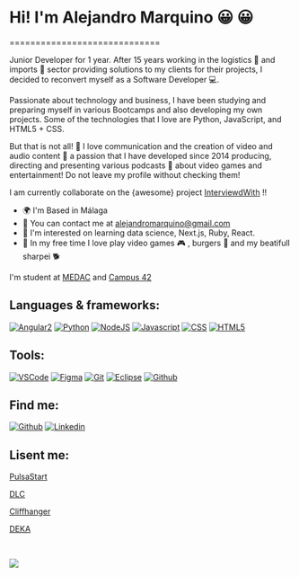 # Hi! I'm Alejandro Marquino :grinning: :grinning: 
=============================

Junior Developer for 1 year. After 15 years working in the logistics :articulated_lorry: and imports :ship: sector providing solutions to my clients for their projects, I decided to reconvert myself as a Software Developer :computer:. 

Passionate about technology and business, I have been studying and preparing myself in various Bootcamps and also developing my own projects. Some of the technologies that I love are Python, JavaScript, and HTML5 + CSS.

But that is not all! :tada: I love communication and the creation of video and audio content :movie_camera: a passion that I have developed since 2014 producing, directing and presenting various podcasts :microphone: about video games and entertainment! Do not leave my profile without checking them!


I am currently collaborate on the {awesome} project [InterviewdWith](https://www.interviewedwith.com/) !! 

* :earth_africa: I'm Based in Málaga 
* :incoming_envelope: You can contact me at [alejandromarquino@gmail.com](mailto:alejandromarquino@gmail.com)
*  🧠  I'm interested on learning data science, Next.js, Ruby, React. 
*  :confetti_ball: In my free time I love play video games :video_game: , burgers :hamburger: and my beatifull sharpei :dog2:

I'm student at [MEDAC](https://medac.es/grado-superior/dam-grado-superior-desarrollo-de-aplicaciones-multiplataforma) and [Campus 42](https://www.fundaciontelefonica.com/empleabilidad/campus-42/)

## Languages & frameworks:
[![Angular2](https://img.shields.io/badge/Angular-DD0031?style=for-the-badge&logo=angular&logoColor=white)]()
[![Python](https://img.shields.io/badge/Python-3776AB?style=for-the-badge&logo=Python&logoColor=white)]()
[![NodeJS](https://img.shields.io/badge/NodeJS-339933?style=for-the-badge&logo=nodedotjs&logoColor=white&labelColor=101010)]()
[![Javascript](https://img.shields.io/badge/Javascript-F7DF1E?style=for-the-badge&logo=Javascript&logoColor=black)]()
[![CSS](https://img.shields.io/badge/CSS3-1572B6?style=for-the-badge&logo=css3&logoColor=white)]()
[![HTML5](https://img.shields.io/badge/HTML5-E34F26?style=for-the-badge&logo=html5&logoColor=white)]()

## Tools:
[![VSCode](https://img.shields.io/badge/vscode-007ACC?style=for-the-badge&logo=vscode&logoColor=white)]()
[![Figma](https://img.shields.io/badge/Figma-5FDED7?style=for-the-badge&logo=Figma&logoColor=black)]()
[![Git](https://img.shields.io/badge/git-F05032?style=for-the-badge&logo=git&logoColor=white)]()
[![Eclipse](https://img.shields.io/badge/Eclipse-2C2255?style=for-the-badge&logo=eclipse&logoColor=white)]()
[![Github](https://img.shields.io/badge/github-181717?style=for-the-badge&logo=github&logoColor=white)]()

## Find me:
[![Github](https://img.shields.io/badge/github-181717?style=for-the-badge&logo=Github&logoColor=white)](https://github.com/AlejandroMarquino)
[![Linkedin](https://img.shields.io/badge/Linkedin-0A66C2?style=for-the-badge&logo=linkedin&logoColor=white)](https://www.linkedin.com/in/alejandromarquinofernandez/)

## Lisent me:
[PulsaStart](https://cuonda.com/pulsa-start)

[DLC](https://emilcar.fm/podcast/dlc)

[Cliffhanger](https://cuonda.com/cliffhanger)

[DEKA](https://podcasts.apple.com/es/podcast/deka/id1607655925)

</br>

<a href="https://github.com/AlejandroMarquino/github-readme-stats"><img align="Left" src="https://github-readme-stats.vercel.app/api/top-langs/?username=AlejandroMarquino&layout=compact&theme=buefy&hide_border=true" /></a>

